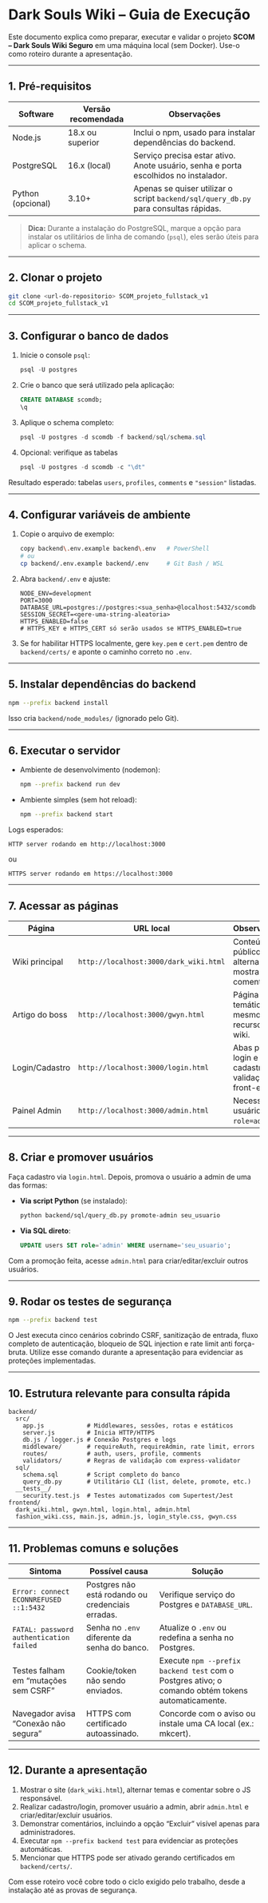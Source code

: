 # Dark Souls Wiki – Guia de Execução

Este documento explica como preparar, executar e validar o projeto **SCOM – Dark Souls Wiki Seguro** em uma máquina local (sem Docker). Use-o como roteiro durante a apresentação.

---

## 1. Pré-requisitos

| Software | Versão recomendada | Observações |
|----------|--------------------|-------------|
| Node.js  | 18.x ou superior   | Inclui o npm, usado para instalar dependências do backend. |
| PostgreSQL | 16.x (local)     | Serviço precisa estar ativo. Anote usuário, senha e porta escolhidos no instalador. |
| Python (opcional) | 3.10+     | Apenas se quiser utilizar o script `backend/sql/query_db.py` para consultas rápidas. |

> **Dica:** Durante a instalação do PostgreSQL, marque a opção para instalar os utilitários de linha de comando (`psql`), eles serão úteis para aplicar o schema.

---

## 2. Clonar o projeto

```bash
git clone <url-do-repositorio> SCOM_projeto_fullstack_v1
cd SCOM_projeto_fullstack_v1
```

---

## 3. Configurar o banco de dados

1. Inicie o console `psql`:
   ```powershell
   psql -U postgres
   ```
2. Crie o banco que será utilizado pela aplicação:
   ```sql
   CREATE DATABASE scomdb;
   \q
   ```
3. Aplique o schema completo:
   ```powershell
   psql -U postgres -d scomdb -f backend/sql/schema.sql
   ```
4. Opcional: verifique as tabelas
   ```powershell
   psql -U postgres -d scomdb -c "\dt"
   ```

Resultado esperado: tabelas `users`, `profiles`, `comments` e `"session"` listadas.

---

## 4. Configurar variáveis de ambiente

1. Copie o arquivo de exemplo:
   ```bash
   copy backend\.env.example backend\.env   # PowerShell
   # ou
   cp backend/.env.example backend/.env     # Git Bash / WSL
   ```
2. Abra `backend/.env` e ajuste:
   ```env
   NODE_ENV=development
   PORT=3000
   DATABASE_URL=postgres://postgres:<sua_senha>@localhost:5432/scomdb
   SESSION_SECRET=<gere-uma-string-aleatoria>
   HTTPS_ENABLED=false
   # HTTPS_KEY e HTTPS_CERT só serão usados se HTTPS_ENABLED=true
   ```
3. Se for habilitar HTTPS localmente, gere `key.pem` e `cert.pem` dentro de `backend/certs/` e aponte o caminho correto no `.env`.

---

## 5. Instalar dependências do backend

```bash
npm --prefix backend install
```

Isso cria `backend/node_modules/` (ignorado pelo Git).

---

## 6. Executar o servidor

- Ambiente de desenvolvimento (nodemon):
  ```bash
  npm --prefix backend run dev
  ```
- Ambiente simples (sem hot reload):
  ```bash
  npm --prefix backend start
  ```

Logs esperados:
```
HTTP server rodando em http://localhost:3000
```
ou
```
HTTPS server rodando em https://localhost:3000
```

---

## 7. Acessar as páginas

| Página | URL local | Observações |
|--------|-----------|-------------|
| Wiki principal | `http://localhost:3000/dark_wiki.html` | Conteúdo público, alterna tema, mostra comentários. |
| Artigo do boss | `http://localhost:3000/gwyn.html` | Página temática com mesmos recursos da wiki. |
| Login/Cadastro | `http://localhost:3000/login.html` | Abas para login e cadastro, validações front-end. |
| Painel Admin | `http://localhost:3000/admin.html` | Necessita usuário com `role=admin`. |

---

## 8. Criar e promover usuários

Faça cadastro via `login.html`. Depois, promova o usuário a admin de uma das formas:

- **Via script Python** (se instalado):
  ```bash
  python backend/sql/query_db.py promote-admin seu_usuario
  ```
- **Via SQL direto**:
  ```sql
  UPDATE users SET role='admin' WHERE username='seu_usuario';
  ```

Com a promoção feita, acesse `admin.html` para criar/editar/excluir outros usuários.

---

## 9. Rodar os testes de segurança

```bash
npm --prefix backend test
```

O Jest executa cinco cenários cobrindo CSRF, sanitização de entrada, fluxo completo de autenticação, bloqueio de SQL injection e rate limit anti força-bruta. Utilize esse comando durante a apresentação para evidenciar as proteções implementadas.

---

## 10. Estrutura relevante para consulta rápida

```
backend/
  src/
    app.js            # Middlewares, sessões, rotas e estáticos
    server.js         # Inicia HTTP/HTTPS
    db.js / logger.js # Conexão Postgres e logs
    middleware/       # requireAuth, requireAdmin, rate limit, errors
    routes/           # auth, users, profile, comments
    validators/       # Regras de validação com express-validator
  sql/
    schema.sql        # Script completo do banco
    query_db.py       # Utilitário CLI (list, delete, promote, etc.)
  __tests__/
    security.test.js  # Testes automatizados com Supertest/Jest
frontend/
  dark_wiki.html, gwyn.html, login.html, admin.html
  fashion_wiki.css, main.js, admin.js, login_style.css, gwyn.css
```

---

## 11. Problemas comuns e soluções

| Sintoma | Possível causa | Solução |
|---------|----------------|---------|
| `Error: connect ECONNREFUSED ::1:5432` | Postgres não está rodando ou credenciais erradas. | Verifique serviço do Postgres e `DATABASE_URL`. |
| `FATAL: password authentication failed` | Senha no `.env` diferente da senha do banco. | Atualize o `.env` ou redefina a senha no Postgres. |
| Testes falham em “mutações sem CSRF” | Cookie/token não sendo enviados. | Execute `npm --prefix backend test` com o Postgres ativo; o comando obtém tokens automaticamente. |
| Navegador avisa “Conexão não segura” | HTTPS com certificado autoassinado. | Concorde com o aviso ou instale uma CA local (ex.: mkcert). |

---

## 12. Durante a apresentação

1. Mostrar o site (`dark_wiki.html`), alternar temas e comentar sobre o JS responsável.
2. Realizar cadastro/login, promover usuário a admin, abrir `admin.html` e criar/editar/excluir usuários.
3. Demonstrar comentários, incluindo a opção “Excluir” visível apenas para administradores.
4. Executar `npm --prefix backend test` para evidenciar as proteções automáticas.
5. Mencionar que HTTPS pode ser ativado gerando certificados em `backend/certs/`.

Com esse roteiro você cobre todo o ciclo exigido pelo trabalho, desde a instalação até as provas de segurança.
